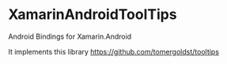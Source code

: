 # XamarinAndroidToolTips
Android Bindings for Xamarin.Android

It implements this library https://github.com/tomergoldst/tooltips
